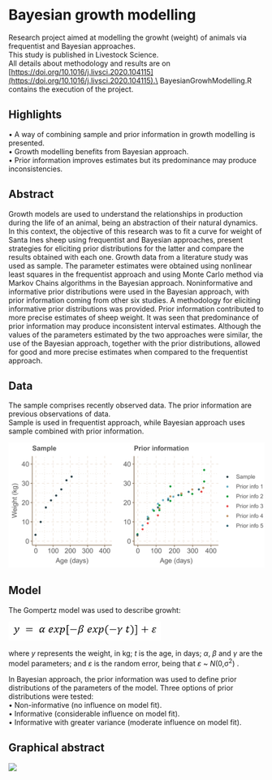 # Bayesian growth modelling
Research project aimed at modelling the growht (weight) of animals via frequentist and Bayesian approaches.\
This study is published in Livestock Science.\
All details about methodology and results are on
[https://doi.org/10.1016/j.livsci.2020.104115](https://doi.org/10.1016/j.livsci.2020.104115).\
BayesianGrowhModelling.R contains the execution of the project.

## Highlights
• A way of combining sample and prior information in growth modelling is presented.\
• Growth modelling benefits from Bayesian approach.\
• Prior information improves estimates but its predominance may produce inconsistencies.

## Abstract
Growth models are used to understand the relationships in production during the life of an animal, being an abstraction of their natural dynamics. In this context, the objective of this research was to fit a curve for weight of Santa Ines sheep using frequentist and Bayesian approaches, present strategies for eliciting prior distributions for the latter and compare the results obtained with each one. Growth data from a literature study was used as sample. The parameter estimates were obtained using nonlinear least squares in the frequentist approach and using Monte Carlo method via Markov Chains algorithms in the Bayesian approach. Noninformative and informative prior distributions were used in the Bayesian approach, with prior information coming from other six studies. A methodology for eliciting informative prior distributions was provided. Prior information contributed to more precise estimates of sheep weight. It was seen that predominance of prior information may produce inconsistent interval estimates. Although the values of the parameters estimated by the two approaches were similar, the use of the Bayesian approach, together with the prior distributions, allowed for good and more precise estimates when compared to the frequentist approach.

## Data
The sample comprises recently observed data. The prior information are previous observations of data.\
Sample is used in frequentist approach, while Bayesian approach uses sample combined with prior information.

<img src="./Images/fig1.png" width="600">

## Model
The Gompertz model was used to describe growht:

<img src="./Images/gompertz.png" width="300">

where *y* represents the weight, in kg; *t* is the age, in days; *α*, *β* and *γ* are the model parameters; and *ε* is the random error, being that *ε* ~ *N*(0,σ<sup>2</sup>) .

In Bayesian approach, the prior information was used to define prior distributions of the parameters of the model.
Three options of prior distributions were tested:\
• Non-informative (no influence on model fit).\
• Informative (considerable influence on model fit).\
• Informative with greater variance (moderate influence on model fit).

## Graphical abstract
<img src="./Images/abstract.jpg" width="800">

